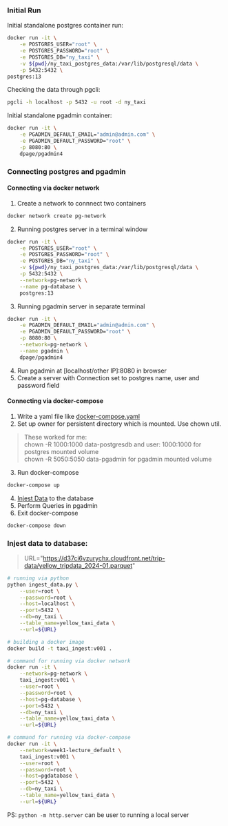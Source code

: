 ### Initial Run
  
Initial standalone postgres container run:
```bash
docker run -it \
    -e POSTGRES_USER="root" \
    -e POSTGRES_PASSWORD="root" \
    -e POSTGRES_DB="ny_taxi" \
    -v ${pwd}/ny_taxi_postgres_data:/var/lib/postgresql/data \
    -p 5432:5432 \
postgres:13
```
  
Checking the data through pgcli:
```bash
pgcli -h localhost -p 5432 -u root -d ny_taxi
```
  
Initial standalone pgadmin container:
```bash
docker run -it \
    -e PGADMIN_DEFAULT_EMAIL="admin@admin.com" \
    -e PGADMIN_DEFAULT_PASSWORD="root" \
    -p 8080:80 \
    dpage/pgadmin4
```

### Connecting postgres and pgadmin
#### Connecting via docker network
1. Create a network to connnect two containers

```bash
docker network create pg-network
```
2. Running postgres server in a terminal window

```bash
docker run -it \
    -e POSTGRES_USER="root" \
    -e POSTGRES_PASSWORD="root" \
    -e POSTGRES_DB="ny_taxi" \
    -v ${pwd}/ny_taxi_postgres_data:/var/lib/postgresql/data \
    -p 5432:5432 \
    --network=pg-network \
    --name pg-database \
    postgres:13
```
3. Running pgadmin server in separate terminal

```bash
docker run -it \
    -e PGADMIN_DEFAULT_EMAIL="admin@admin.com" \
    -e PGADMIN_DEFAULT_PASSWORD="root" \
    -p 8080:80 \
    --network=pg-network \
    --name pgadmin \
    dpage/pgadmin4
```
4. Run pgadmin at [localhost/other IP]:8080 in browser
5. Create a server with Connection set to postgres name, user and password field

#### Connecting via docker-compose
1. Write a yaml file like [docker-compose.yaml](./docker-compose.yaml)
2. Set up owner for persistent directory which is mounted. Use chown util.

>These worked for me:  
>chown -R 1000:1000 data-postgresdb and user: 1000:1000 for postgres mounted volume  
>chown -R 5050:5050 data-pgadmin for pgadmin mounted volume
3. Run docker-compose
```bash
docker-compose up
```
4. [Injest Data](#injest-data-to-database) to the database
5. Perform Queries in pgadmin
5. Exit docker-compose
```bash
docker-compose down
```

### Injest data to database:

> URL="https://d37ci6vzurychx.cloudfront.net/trip-data/yellow_tripdata_2024-01.parquet"
```bash
# running via python
python ingest_data.py \
    --user=root \
    --password=root \
    --host=localhost \
    --port=5432 \
    --db=ny_taxi \
    --table_name=yellow_taxi_data \
    --url=${URL}

# building a docker image
docker build -t taxi_ingest:v001 .

# command for running via docker network
docker run -it \
    --network=pg-network \
    taxi_ingest:v001 \
    --user=root \
    --password=root \
    --host=pg-database \
    --port=5432 \
    --db=ny_taxi \
    --table_name=yellow_taxi_data \
    --url=${URL}

# command for running via docker-compose
docker run -it \
    --network=week1-lecture_default \
    taxi_ingest:v001 \
    --user=root \
    --password=root \
    --host=pgdatabase \
    --port=5432 \
    --db=ny_taxi \
    --table_name=yellow_taxi_data \
    --url=${URL}
```
PS: `python -m http.server` can be user to running a local server